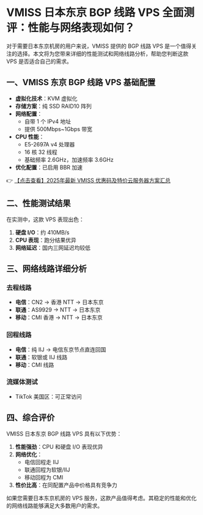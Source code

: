 # VMISS 日本东京 BGP 线路 VPS 全面测评：性能与网络表现如何？

对于需要日本东京机房的用户来说，VMISS 提供的 BGP 线路 VPS 是一个值得关注的选择。本文将为您带来详细的性能测试和网络线路分析，帮助您判断这款 VPS 是否适合自己的需求。

## 一、VMISS 东京 BGP 线路 VPS 基础配置

- **虚拟化技术**：KVM 虚拟化
- **存储方案**：纯 SSD RAID10 阵列
- **网络配置**：
  - 自带 1 个 IPv4 地址
  - 提供 500Mbps~1Gbps 带宽
- **CPU 性能**：
  - E5-2697A v4 处理器
  - 16 核 32 线程
  - 基础频率 2.6GHz，加速频率 3.6GHz
- **优化配置**：已启用 BBR 加速

👉 [【点击查看】2025年最新 VMISS 优惠码及特价云服务器方案汇总](https://bit.ly/Vmiss)

## 二、性能测试结果

在实测中，这款 VPS 表现出色：

1. **硬盘 I/O**：约 410MB/s
2. **CPU 表现**：跑分结果优异
3. **网络延迟**：国内三网延迟均较低

## 三、网络线路详细分析

### 去程线路
- **电信**：CN2 → 香港 NTT → 日本东京
- **联通**：AS9929 → NTT → 日本东京
- **移动**：CMI 香港 → NTT → 日本东京

### 回程线路
- **电信**：纯 IIJ → 电信东京节点直连回国
- **联通**：软银或 IIJ 线路
- **移动**：CMI 线路

### 流媒体测试
- TikTok 美国区：可正常访问

## 四、综合评价

VMISS 日本东京 BGP 线路 VPS 具有以下优势：

1. **性能强劲**：CPU 和硬盘 I/O 表现优异
2. **网络优化**：
   - 电信回程走 IIJ
   - 联通回程为软银/IIJ
   - 移动回程为 CMI
3. **性价比高**：在同配置产品中价格具有竞争力

如果您需要日本东京机房的 VPS 服务，这款产品值得考虑。其稳定的性能和优化的网络线路能够满足大多数用户的需求。